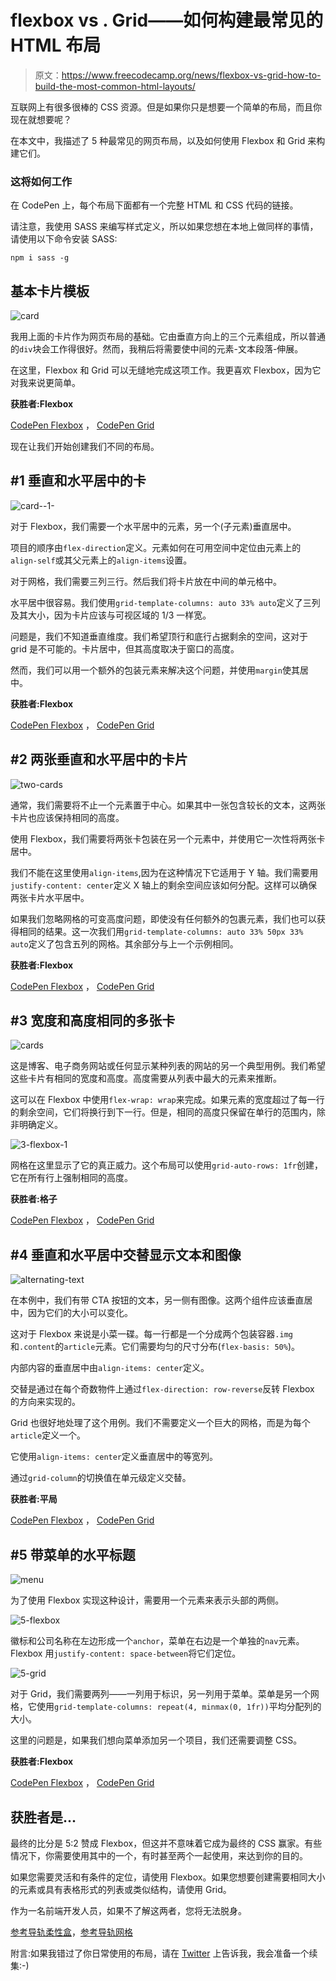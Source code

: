 # flexbox vs . Grid——如何构建最常见的 HTML 布局

> 原文：<https://www.freecodecamp.org/news/flexbox-vs-grid-how-to-build-the-most-common-html-layouts/>

互联网上有很多很棒的 CSS 资源。但是如果你只是想要一个简单的布局，而且你现在就想要呢？

在本文中，我描述了 5 种最常见的网页布局，以及如何使用 Flexbox 和 Grid 来构建它们。

### 这将如何工作

在 CodePen 上，每个布局下面都有一个完整 HTML 和 CSS 代码的链接。

请注意，我使用 SASS 来编写样式定义，所以如果您想在本地上做同样的事情，请使用以下命令安装 SASS:

```
npm i sass -g 
```

## 基本卡片模板

![card](img/b4ccfe69d7ed3a657c397155e1e9bfa1.png)

我用上面的卡片作为网页布局的基础。它由垂直方向上的三个元素组成，所以普通的`div`块会工作得很好。然而，我稍后将需要使中间的元素-文本段落-伸展。

在这里，Flexbox 和 Grid 可以无缝地完成这项工作。我更喜欢 Flexbox，因为它对我来说更简单。

**获胜者:Flexbox**

[CodePen Flexbox](https://codepen.io/ondrabus/pen/rNeOEQJ) ， [CodePen Grid](https://codepen.io/ondrabus/pen/mdPeZvd)

现在让我们开始创建我们不同的布局。

## #1 垂直和水平居中的卡

![card--1-](img/eed125710cac1553e82cbc3d1efa5fbf.png)

对于 Flexbox，我们需要一个水平居中的元素，另一个(子元素)垂直居中。

项目的顺序由`flex-direction`定义。元素如何在可用空间中定位由元素上的`align-self`或其父元素上的`align-items`设置。

对于网格，我们需要三列三行。然后我们将卡片放在中间的单元格中。

水平居中很容易。我们使用`grid-template-columns: auto 33% auto`定义了三列及其大小，因为卡片应该与可视区域的 1/3 一样宽。

问题是，我们不知道垂直维度。我们希望顶行和底行占据剩余的空间，这对于 grid 是不可能的。卡片居中，但其高度取决于窗口的高度。

然而，我们可以用一个额外的包装元素来解决这个问题，并使用`margin`使其居中。

**获胜者:Flexbox**

[CodePen Flexbox](https://codepen.io/ondrabus/pen/vYGYobr) ， [CodePen Grid](https://codepen.io/ondrabus/pen/yLOYdLO)

## #2 两张垂直和水平居中的卡片

![two-cards](img/b8f1df9376f01e6a517158f970c944b7.png)

通常，我们需要将不止一个元素置于中心。如果其中一张包含较长的文本，这两张卡片也应该保持相同的高度。

使用 Flexbox，我们需要将两张卡包装在另一个元素中，并使用它一次性将两张卡居中。

我们不能在这里使用`align-items`,因为在这种情况下它适用于 Y 轴。我们需要用`justify-content: center`定义 X 轴上的剩余空间应该如何分配。这样可以确保两张卡片水平居中。

如果我们忽略网格的可变高度问题，即使没有任何额外的包裹元素，我们也可以获得相同的结果。这一次我们用`grid-template-columns: auto 33% 50px 33% auto`定义了包含五列的网格。其余部分与上一个示例相同。

**获胜者:Flexbox**

[CodePen Flexbox](https://codepen.io/ondrabus/pen/mdPybJa) ， [CodePen Grid](https://codepen.io/ondrabus/pen/RwaWXOp)

## #3 宽度和高度相同的多张卡

![cards](img/f5a2ecc1ceb7f5071fd9066d3b2f2ac2.png)

这是博客、电子商务网站或任何显示某种列表的网站的另一个典型用例。我们希望这些卡片有相同的宽度和高度。高度需要从列表中最大的元素来推断。

这可以在 Flexbox 中使用`flex-wrap: wrap`来完成。如果元素的宽度超过了每一行的剩余空间，它们将换行到下一行。但是，相同的高度只保留在单行的范围内，除非明确定义。

![3-flexbox-1](img/d558a44359025127bf31987600689450.png)

网格在这里显示了它的真正威力。这个布局可以使用`grid-auto-rows: 1fr`创建，它在所有行上强制相同的高度。

**获胜者:格子**

[CodePen Flexbox](https://codepen.io/ondrabus/pen/LYNpawv) ， [CodePen Grid](https://codepen.io/ondrabus/pen/QWNjPLg)

## #4 垂直和水平居中交替显示文本和图像

![alternating-text](img/9f777cff940d2198a7a223836e86809f.png)

在本例中，我们有带 CTA 按钮的文本，另一侧有图像。这两个组件应该垂直居中，因为它们的大小可以变化。

这对于 Flexbox 来说是小菜一碟。每一行都是一个分成两个包装容器`.img`和`.content`的`article`元素。它们需要均匀的尺寸分布(`flex-basis: 50%`)。

内部内容的垂直居中由`align-items: center`定义。

交替是通过在每个奇数物件上通过`flex-direction: row-reverse`反转 Flexbox 的方向来实现的。

Grid 也很好地处理了这个用例。我们不需要定义一个巨大的网格，而是为每个`article`定义一个。

它使用`align-items: center`定义垂直居中的等宽列。

通过`grid-column`的切换值在单元级定义交替。

**获胜者:平局**

[CodePen Flexbox](https://codepen.io/ondrabus/pen/BaKoEyQ) ， [CodePen Grid](https://codepen.io/ondrabus/pen/WNwrOOv)

## #5 带菜单的水平标题

![menu](img/f6c055b2af8c6830a6d099290fa80939.png)

为了使用 Flexbox 实现这种设计，需要用一个元素来表示头部的两侧。

![5-flexbox](img/b23b298e46e385afceb753fef645dd9d.png)

徽标和公司名称在左边形成一个`anchor`，菜单在右边是一个单独的`nav`元素。Flexbox 用`justify-content: space-between`将它们定位。

![5-grid](img/ef0358a6f71b527e2cdfe674ba0d49d2.png)

对于 Grid，我们需要两列——一列用于标识，另一列用于菜单。菜单是另一个网格，它使用`grid-template-columns: repeat(4, minmax(0, 1fr))`平均分配列的大小。

这里的问题是，如果我们想向菜单添加另一个项目，我们还需要调整 CSS。

**获胜者:Flexbox**

[CodePen Flexbox](https://codepen.io/ondrabus/pen/wvGMqXq) ， [CodePen Grid](https://codepen.io/ondrabus/pen/oNxbeKx)

## 获胜者是...

最终的比分是 5:2 赞成 Flexbox，但这并不意味着它成为最终的 CSS 赢家。有些情况下，你需要使用其中的一个，有时甚至两个一起使用，来达到你的目的。

如果您需要灵活和有条件的定位，请使用 Flexbox。如果您想要创建需要相同大小的元素或具有表格形式的列表或类似结构，请使用 Grid。

作为一名前端开发人员，如果不了解这两者，您将无法脱身。

[参考导轨柔性盒](https://css-tricks.com/snippets/css/a-guide-to-flexbox/)，[参考导轨网格](https://css-tricks.com/snippets/css/complete-guide-grid/)

附言:如果我错过了你日常使用的布局，请在 [Twitter](https://twitter.com/ondrabus) 上告诉我，我会准备一个续集:-)